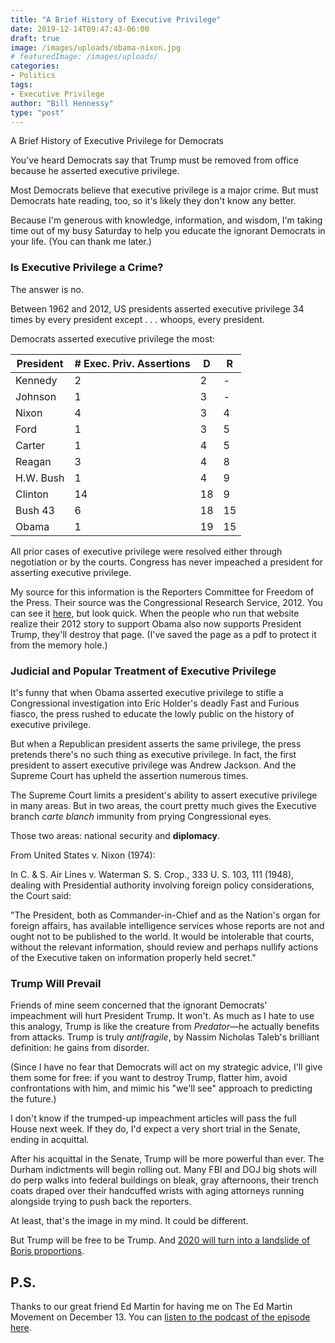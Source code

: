 ```yaml
---
title: "A Brief History of Executive Privilege"
date: 2019-12-14T09:47:43-06:00
draft: true
image: /images/uploads/obama-nixon.jpg
# featuredImage: /images/uploads/
categories:
- Politics
tags:
- Executive Privilege
author: "Bill Hennessy"
type: "post"
---
```


A Brief History of Executive Privilege for Democrats

You've heard Democrats say that Trump must be removed from office because he asserted executive privilege. 

Most Democrats believe that executive privilege is a major crime. But must Democrats hate reading, too, so it's likely they don't know any better. 

Because I'm generous with knowledge, information, and wisdom, I'm taking time out of my busy Saturday to help you educate the ignorant Democrats in your life. (You can thank me later.)

### Is Executive Privilege a Crime?

The answer is no. 

Between 1962 and 2012, US presidents asserted executive privilege 34 times by every president except . . . whoops, every president. 

Democrats asserted executive privilege the most:

| President | # Exec. Priv. Assertions | D | R |
| ---- | ---- | ---- | ---- |
| Kennedy | 2 | 2 | - |
| Johnson | 1 | 3 | - |
| Nixon | 4 | 3 | 4 |
| Ford | 1 | 3 | 5 |
| Carter | 1 | 4 | 5 |
| Reagan | 3 | 4 | 8 |
| H.W. Bush | 1 | 4 | 9 |
| Clinton | 14 | 18 | 9 |
| Bush 43 | 6 | 18 | 15 |
| Obama | 1 | 19 | 15 |

All prior cases of executive privilege were resolved either through negotiation or by the courts. Congress has never impeached a president for asserting executive privilege. 

My source for this information is the Reporters Committee for Freedom of the Press. Their source was the Congressional Research Service, 2012. You can see it [here](https://www.rcfp.org/journals/assertions-executive-privileg/), but look quick. When the people who run that website realize their 2012 story to support Obama also now supports President Trump, they'll destroy that page. (I've saved the page as a pdf to protect it from the memory hole.) 

### Judicial and Popular Treatment of Executive Privilege

It's funny that when Obama asserted executive privilege to stifle a Congressional investigation into Eric Holder's deadly Fast and Furious fiasco, the press rushed to educate the lowly public on the history of executive privilege. 

But when a Republican president asserts the same privilege, the press pretends there's no such thing as executive privilege. In fact, the first president to assert executive privilege was Andrew Jackson. And the Supreme Court has upheld the assertion numerous times.

The Supreme Court limits a president's ability to assert executive privilege in many areas. But in two areas, the court pretty much gives the Executive branch *carte blanch* immunity from prying Congressional eyes. 

Those two areas: national security and **diplomacy**.

From United States v. Nixon (1974):

 In C. & S. Air Lines v. Waterman S. S. Crop., 333 U. S. 103, 111 (1948), dealing with Presidential authority involving foreign policy considerations, the Court said:

"The President, both as Commander-in-Chief and as the Nation's organ for foreign affairs, has available intelligence services whose reports are not and ought not to be published to the world. It would be intolerable that courts, without the relevant information, should review and perhaps nullify actions of the Executive taken on information properly held secret."

### Trump Will Prevail

Friends of mine seem concerned that the ignorant Democrats' impeachment will hurt President Trump. It won't. As much as I hate to use this analogy, Trump is like the creature from *Predator*—he actually benefits from attacks. Trump is truly *antifragile*, by Nassim Nicholas Taleb's brilliant definition: he gains from disorder. 

(Since I have no fear that Democrats will act on my strategic advice, I'll give them some for free: if you want to destroy Trump, flatter him, avoid confrontations with him, and mimic his "we'll see" approach to predicting the future.)

I don't know if the trumped-up impeachment articles will pass the full House next week. If they do, I'd expect a very short trial in the Senate, ending in acquittal. 

After his acquittal in the Senate, Trump will be more powerful than ever. The Durham indictments will begin rolling out. Many FBI and DOJ big shots will do perp walks into federal buildings on bleak, gray afternoons, their trench coats draped over their handcuffed wrists with aging attorneys running alongside trying to push back the reporters. 

At least, that's the image in my mind. It could be different.

But Trump will be free to be Trump. And [2020 will turn into a landslide of Boris proportions](https://www.hennessysview.com/posts/2019/thatcher-reagan-boris-trump/). 

## P.S.

Thanks to our great friend Ed Martin for having me on The Ed Martin Movement on December 13. You can [listen to the podcast of the episode here](https://omny.fm/shows/the-ed-martin-movement/the-ed-martin-movement-12-13-19). 